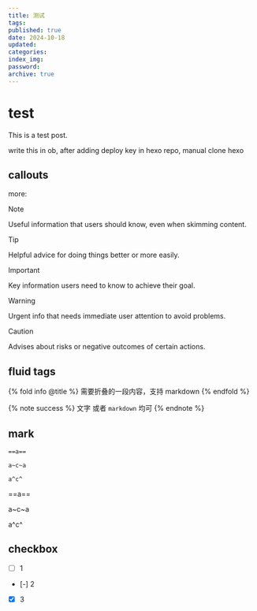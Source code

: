 ```yaml
---
title: 测试
tags:
published: true
date: 2024-10-18
updated:
categories:
index_img:
password:
archive: true
---
```

# test
This is a test post.

write this in ob, after adding deploy key in hexo repo, manual clone hexo

## callouts
more:
> [!NOTE]
> Useful information that users should know, even when skimming content.

> [!TIP]
> Helpful advice for doing things better or more easily.

> [!IMPORTANT]
> Key information users need to know to achieve their goal.

> [!WARNING]
> Urgent info that needs immediate user attention to avoid problems.

> [!CAUTION]
> Advises about risks or negative outcomes of certain actions.


## fluid tags

{% fold info @title %}
需要折叠的一段内容，支持 markdown
{% endfold %}

{% note success %}
文字 或者 `markdown` 均可
{% endnote %}

## mark
```
==a==

a~c~a

a^c^
```
==a==

a~c~a

a^c^

## checkbox
- [ ] 1
- [-] 2
- [x] 3

